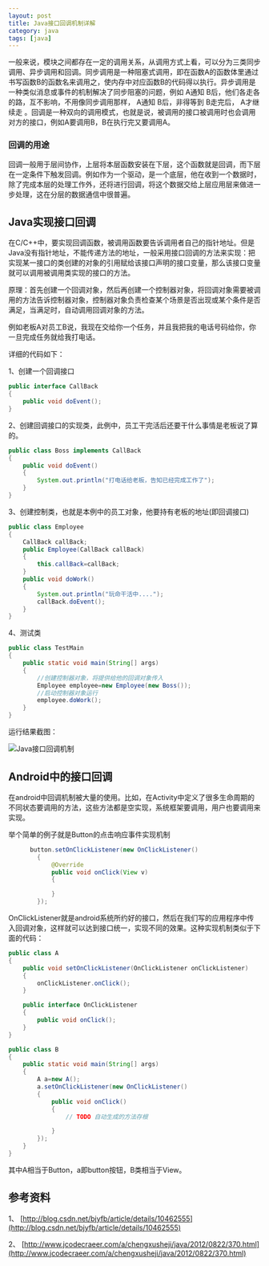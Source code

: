 ```yaml
---
layout: post
title: Java接口回调机制详解
category: java
tags: [java]
---
```



一般来说，模块之间都存在一定的调用关系，从调用方式上看，可以分为三类同步调用、异步调用和回调。同步调用是一种阻塞式调用，即在函数A的函数体里通过书写函数B的函数名来调用之，使内存中对应函数B的代码得以执行。异步调用是一种类似消息或事件的机制解决了同步阻塞的问题，例如 A通知 B后，他们各走各的路，互不影响，不用像同步调用那样， A通知 B后，非得等到 B走完后， A才继续走 。回调是一种双向的调用模式，也就是说，被调用的接口被调用时也会调用对方的接口，例如A要调用B，B在执行完又要调用A。

### 回调的用途

回调一般用于层间协作，上层将本层函数安装在下层，这个函数就是回调，而下层在一定条件下触发回调。例如作为一个驱动，是一个底层，他在收到一个数据时，除了完成本层的处理工作外，还将进行回调，将这个数据交给上层应用层来做进一步处理，这在分层的数据通信中很普遍。

## Java实现接口回调

在C/C++中，要实现回调函数，被调用函数要告诉调用者自己的指针地址。但是Java没有指针地址，不能传递方法的地址，一般采用接口回调的方法来实现：把实现某一接口的类创建的对象的引用赋给该接口声明的接口变量，那么该接口变量就可以调用被调用类实现的接口的方法。

原理：首先创建一个回调对象，然后再创建一个控制器对象，将回调对象需要被调用的方法告诉控制器对象，控制器对象负责检查某个场景是否出现或某个条件是否满足，当满足时，自动调用回调对象的方法。

例如老板A对员工B说，我现在交给你一个任务，并且我把我的电话号码给你，你一旦完成任务就给我打电话。

详细的代码如下：

1、创建一个回调接口

```java
public interface CallBack
{
    public void doEvent();
}
```

2、创建回调接口的实现类，此例中，员工干完活后还要干什么事情是老板说了算的。

```java
public class Boss implements CallBack
{
    public void doEvent()
    {
        System.out.println("打电话给老板，告知已经完成工作了");
    }
}
```

3、创建控制类，也就是本例中的员工对象，他要持有老板的地址(即回调接口)

```java
public class Employee
{
    CallBack callBack;
    public Employee(CallBack callBack)
    {
        this.callBack=callBack;
    }
    public void doWork()
    {
        System.out.println("玩命干活中....");
        callBack.doEvent();
    }
}
```

4、测试类

```java
public class TestMain
{
    public static void main(String[] args)
    {
        //创建控制器对象，将提供给他的回调对象传入
        Employee employee=new Employee(new Boss());
        //启动控制器对象运行
        employee.doWork();
    }
}
```

运行结果截图：

![Java接口回调机制](http://static.codeceo.com/images/2015/12/2468427beedf8044b2f5d019c3492fcf.png)

## Android中的接口回调

在android中回调机制被大量的使用。比如，在Activity中定义了很多生命周期的不同状态要调用的方法，这些方法都是空实现，系统框架要调用，用户也要调用来实现。

举个简单的例子就是Button的点击响应事件实现机制

```java
      button.setOnClickListener(new OnClickListener() 
        {
            @Override
            public void onClick(View v) 
            {

            }
        });
```

OnClickListener就是android系统所约好的接口，然后在我们写的应用程序中传入回调对象，这样就可以达到接口统一，实现不同的效果。这种实现机制类似于下面的代码：

```java
public class A
{
    public void setOnClickListener(OnClickListener onClickListener)
    {
        onClickListener.onClick();
    }

    public interface OnClickListener
    {
        public void onClick();
    }
}
```

```java
public class B 
{
    public static void main(String[] args)
    {
        A a=new A();
        a.setOnClickListener(new OnClickListener()
        {
            public void onClick()
            {
                // TODO 自动生成的方法存根

            }
        });
    }
}
```

其中A相当于Button，a即button按钮，B类相当于View。

## 参考资料

1、 [http://blog.csdn.net/bjyfb/article/details/10462555](http://blog.csdn.net/bjyfb/article/details/10462555)

2、 [http://www.jcodecraeer.com/a/chengxusheji/java/2012/0822/370.html](http://www.jcodecraeer.com/a/chengxusheji/java/2012/0822/370.html)
